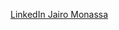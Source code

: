 <a href="https://github.com/desenvolvedorjairomonassa">

</a>

<a href="https://www.linkedin.com/in/jairomonassa/"> LinkedIn Jairo Monassa</a>
